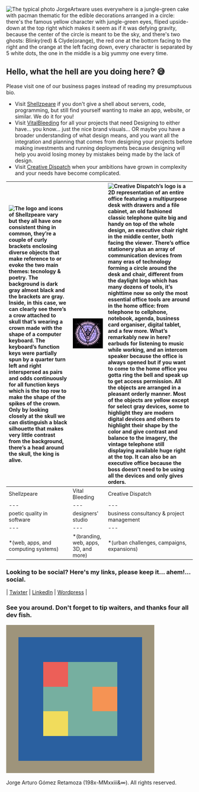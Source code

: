 ![The typical photo JorgeArtware uses everywhere is a jungle-green cake with pacman thematic for the edible decorations arranged in a circle\: there's the famous yellow character with jungle-green eyes, fliped upside-down at the top right which makes it seem as if it was defying gravity, because the center of the circle is meant to be the sky, and there's two ghosts\: Blinky\(red\) & Clyde\(orange\), the red one at the bottom facing to the right and the orange at the left facing down, every character is separated by 5 white dots, the one in the middle is a big yummy one every time. ](https://raw.githubusercontent.com/jorgeartware/jorgeartware.github.io/master/assets/images/jorgeartware-pacman_cake-narrow-flip_upd-square_1794px.jpg)

## Hello, what the hell are you doing here? :sweat_smile:

Please visit one of our business pages instead of reading my presumptuous bio.

- Visit [Shellzpeare](https://shellzpeare.github.io) if you don't give a shell about servers, code, programming, but still find yourself wanting to make an app, website, or similar. We do it for you! 
- Visit [VitalBleeding](https://vitalbleeding.github.io) for all your projects that need Designing to either have… you know… just the nice brand visuals… OR maybe you have a broader understanding of what design means, and you want all the integration and planning that comes from designing your projects before making investments and running deployments because designing will help you avoid losing money by mistakes being made by the lack of design.
- Visit [Creative Dispatch](https://creativdispatch.github.io) when your ambitions have grown in complexity and your needs have become complicated.

| ![The logo and icons of Shellzpeare vary but they all have one consistent thing in common, they’re a couple of curly brackets enclosing diverse objects that make reference to or evoke the two main themes\: tecnology & poetry. The background is dark gray almost black and the brackets are gray. Inside, in this case, we can clearly see there’s a crow attached to skull that’s wearing a crown made with the shape of a computer keyboard. The keyboard’s function keys were partially spun by a quarter turn left and right interspersed as pairs and odds continuously for all function keys which is the top row to make the shape of the spikes of the crown. Only by looking closely at the skull we can distinguish a black silhouette that makes very little contrast from the background, there’s a head around the skull, the king is alive.](https://raw.githubusercontent.com/shellzpeare/shellzpeare.github.io/main/assets/images/shellzpeare-logo-shakespeare_hamlet_macbeth_juliuscaesar_caesar_crow_crown_skull_gold_keyboard.png) | ![Vital Bleeding studio’s logo\: it’s a geometrical compass opened upwards making the shape of a letter V, it’s framed by a circle of violet color background with white markings and lines that simulate the aspect of a cutting mat for designers and crafts, it also aludes to clock watches that mark the time.](https://raw.githubusercontent.com/vitalbleeding/vitalbleeding.github.io/main/assets/images/vital_bleeding-vitalbleeding-logo-design_studio-violet_lily-1024px.jpg) | ![Creative Dispatch’s logo is a 2D representation of an entire office featuring a multipurpose desk with drawers and a file cabinet, an old fashioned classic telephone quite big and handy on top of the whole design, an executive chair right in the middle center, both facing the viewer. There’s office stationery plus an array of communication devices from many eras of technology forming a circle around the desk and chair, different from the daylight logo which has many dozens of tools, it’s nighttime now so only the most essential office tools are around in the home office\: from telephone to cellphone, notebook, agenda, business card organiser, digital tablet, and a few more. What’s remarkably new in here? earbuds for listening to music while working, and an intercom speaker because the office is always opened but if you want to come to the home office you gotta ring the bell and speak up to get access permission. All the objects are arranged in a pleasant orderly manner. Most of the objects are yellow except for select gray devices, some to highlight they are modern digital devices and others to highlight their shape by the color and give contrast and balance to the imagery, the vintage telephone still displaying available huge right at the top. It can also be an executive office because the boss doesn’t need to be using all the devices and only gives orders.](https://raw.githubusercontent.com/creativdispatch/creativdispatch.github.io/main/assets/images/creative_dispatch-creativdispatch-logo-business_consultancy_project_management-solutions_recruit_personnel.png) |
| :--- | :--- | :--- |
| Shellzpeare | Vital Bleeding | Creative Dispatch |
| --- | --- | --- |
| poetic quality in software | designers' studio | business consultancy & project management |
| --- | --- | --- |
| \*\(web, apps, and computing systems) | \*\(branding, web, apps, 3D, and more) | \*\(urban challenges, campaigns, expansions) |

### Looking to be social? Here's my links, please keep it… ahem!… social.

| [Twixter](https://twitter.com/JorgeArtware) | [LinkedIn](https://linkedin.com/in/jorgeartware) | [Wordpress](https://jorgeartware.wordpress.com) |

### See you around. Don't forget to tip waiters, and thanks four all dev fish.

![Abstract blocky illustration of JorgeArtware's typical pacman cake photo. Margin and square proportions made on purpose specifically to match Github's random auto-generated images assigned to any user and organisation as a gift for id_profile.](https://raw.githubusercontent.com/jorgeartware/jorgeartware.github.io/master/assets/images/jorgeartware-pacman_cake-abstract_icon-400px.png)

Jorge Arturo Gómez Retamoza (198x-MMxxiii&∞). All rights reserved.
